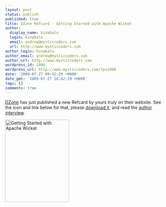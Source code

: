 ```yaml
---
layout: post
status: publish
published: true
title: DZone Refcard - Getting Started with Apache Wicket
author:
  display_name: kinabalu
  login: kinabalu
  email: andrew@mysticcoders.com
  url: http://www.mysticcoders.com
author_login: kinabalu
author_email: andrew@mysticcoders.com
author_url: http://www.mysticcoders.com
wordpress_id: 1090
wordpress_url: http://www.mysticcoders.com/?p=1090
date: '2009-07-27 09:42:29 +0000'
date_gmt: '2009-07-27 16:42:29 +0000'
tags: []
comments: true
---
```

<p><a href="http://dzone.com" target="_blank">DZone</a> has just published a new Refcard by yours truly on their website.  See the icon and link below for that, please <a href="http://dzone.it/yml">download it</a>, and read the <a href="http://bit.ly/a5iwt" target="_blank">author interview</a>.</p>
<p><a href="http://dzone.it/yml"><img src="http://www.mysticcoders.com/wp-content/uploads/2009/07/11873.png" alt="Getting Started with Apache Wicket" title="Getting Started with Apache Wicket" width="206" height="266" class="alignnone size-full wp-image-1091" /></a></p>
